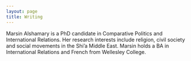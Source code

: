```yaml
---
layout: page
title: Writing
---
```


<p> Marsin Alshamary is a PhD candidate in Comparative Politics and International Relations. Her research interests include religion, civil society and social movements in the Shi’a Middle East. Marsin holds a BA in International Relations and French from Wellesley College.</p>
